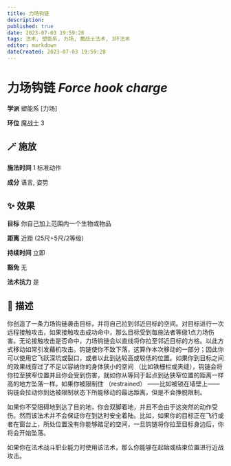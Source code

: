```yaml
---
title: 力场钩链
description: 
published: true
date: 2023-07-03 19:59:28
tags: 法术, 塑能系, 力场, 魔战士法术, 3环法术
editor: markdown
dateCreated: 2023-07-03 19:59:28
---
```


# **力场钩链** *Force hook charge*

**学派** 塑能系 \[力场\] 

**环位** 魔战士 3

## 🪄 施放

**施法时间** 1 标准动作

**成分** 语言, 姿势

## ✨ 效果 

**目标** 你自己加上范围内一个生物或物品 

**距离** 近距 (25尺+5尺/2等级)  

**持续时间** 立即 

**豁免** 无

**法术抗力** 是

## 📖 描述

你创造了一条力场钩链袭击目标，并将自己拉到邻近目标的空间。对目标进行一次远程接触攻击，如果接触攻击成功命中，那么目标受到每施法者等级1点力场伤害。无论接触攻击是否命中，力场钩链会以直线将你拉至邻近目标的方格。以此方式移动如常引发藉机攻击。钩链使你不致下落，这算作本次移动的一部分；因此你可以使用它飞跃深坑或裂口，或者以此到达较高或较低的位置。如果你到目标之间的效果线穿过了不足以容纳你的身体狭小的空间 （比如铁栅栏或夹缝），钩链会将你拉至狭窄位置并且你会受到伤害，就如你从等同于起点到达狭窄位置的距离一样高的地方坠落一样。如果你被限制住 （restrained） ——比如被锁在墙壁上——钩链会拉动你到达被限制状态下所能移动的最远距离，但是不会挣脱限制。

如果你不受阻碍地到达了目的地，你会双脚着地，并且不会由于这突然的动作受伤。然而该法术并不会保证你在到达时安全着陆。比如，如果你的目标正在飞行或者在窗台上，所处位置没有你能够踏足的空间，一旦钩链将你拉至目标身边后，你将会开始坠落。

如果你在法术战斗职业能力时使用该法术，那么你能够在起始或结束位置进行近战攻击。
    